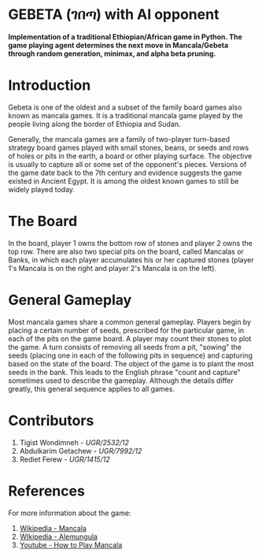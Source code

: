 # GEBETA (ገበጣ) with AI opponent

**Implementation of a traditional Ethiopian/African game in Python. The game playing agent determines the next move in Mancala/Gebeta through random generation, minimax, and alpha beta pruning.**

# Introduction

Gebeta is one of the oldest and a subset of the family board games also known as mancala games. It is a traditional mancala game played by the people living along the border of Ethiopia and Sudan.

Generally, the mancala games are a family of two-player turn-based strategy board games played with small stones, beans, or seeds and rows of holes or pits in the earth, a board or other playing surface. The objective is usually to capture all or some set of the opponent's pieces. Versions of the game date back to the 7th century and evidence suggests the game existed in Ancient Egypt. It is among the oldest known games to still be widely played today.

# The Board

In the board, player 1 owns the bottom row of stones and player 2 owns the top row. There are also two special pits on the board, called Mancalas or Banks, in which each player accumulates his or her captured stones (player 1's Mancala is on the right and player 2's Mancala is on the left).

# General Gameplay

Most mancala games share a common general gameplay. Players begin by placing a certain number of seeds, prescribed for the particular game, in each of the pits on the game board. A player may count their stones to plot the game. A turn consists of removing all seeds from a pit, "sowing" the seeds (placing one in each of the following pits in sequence) and capturing based on the state of the board. The object of the game is to plant the most seeds in the bank. This leads to the English phrase "count and capture" sometimes used to describe the gameplay. Although the details differ greatly, this general sequence applies to all games.

# Contributors

1. Tigist Wondimneh - *UGR/2532/12*
2. Abdulkarim Getachew - *UGR/7992/12*
3. Rediet Ferew - *UGR/1415/12*

# References

For more information about the game:
  1. [Wikipedia - Mancala](https://en.wikipedia.org/wiki/Mancala)
  2. [WIkipedia - Alemungula](https://en.wikipedia.org/wiki/Alemungula)
  3. [Youtube - How to Play Mancala](https://www.youtube.com/watch?v=OX7rj93m6o8)
